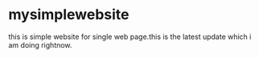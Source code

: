 # mysimplewebsite





this is simple website for single web page.this is the latest update which i am doing rightnow.


























































































































